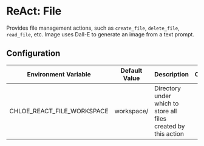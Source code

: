 # ReAct: File

Provides file management actions, such as `create_file`, `delete_file`, `read_file`, etc.
Image uses Dall-E to generate an image from a text prompt.

## Configuration

| Environment Variable       | Default Value | Description                                                     | Options |
|----------------------------|---------------|-----------------------------------------------------------------|---------|
| CHLOE_REACT_FILE_WORKSPACE | workspace/    | Directory under which to store all files created by this action |         |
